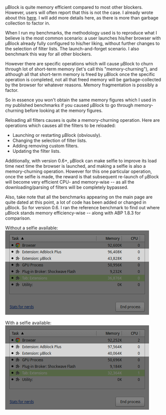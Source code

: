 µBlock is quite memory efficient compared to most other blockers. However, users will often report that this is not the case. I already wrote about this [here](https://github.com/gorhill/uBlock/wiki/Myth:-%C2%B5Block-consumes-over-80MB). I will add more details here, as there is more than garbage collection to factor in. 

When I run my benchmarks, the methodology used is to reproduce what I believe is the most common scenario: a user launches his/her browser with µBlock already fully configured to his/her liking, without further changes to the selection of filter lists. The launch-and-forget scenario. I also benchmark this way for all other blockers.

However there are specific operations which will cause µBlock to churn through lot of short-term memory (let's call this "memory-churning"), and although all that short-term memory is freed by µBlock once the specific operation is completed, not all that freed memory will be garbage-collected by the browser for whatever reasons. Memory fragmentation is possibly a factor.

So in essence you won't obtain the same memory figures which I used in my published benchmarks if you caused µBlock to go through memory-churning before looking at the memory figures.

Reloading all filters causes is quite a memory-churning operation. Here are operations which causes all the filters to be reloaded:

- Launching or restarting µBlock (obviously).
- Changing the selection of filter lists.
- Adding removing custom filters.
- Updating the filter lists.

Additionally, with version 0.6+, µBlock can make selfie to improve its load time next time the browser is launched, and making a selfie is also a memory-churning operation. However for this one particular operation, once the selfie is made, the reward is that subsequent re-launch of µBlock will become very efficient CPU- and memory-wise -- as all the downloading/parsing of filters will be completely bypassed.

Also, take note that all the benchmarks appearing on the main page are quite dated at this point, a lot of code has been added or changed in µBlock. So for version 0.6. I ran the reference benchmark to find out where µBlock stands memory efficiency-wise -- along with ABP 1.8.3 for comparison.

Without a selfie available:
![Without selfie](https://raw.githubusercontent.com/gorhill/uBlock/master/doc/img/ublock-vs-abp-memory-201409-a.png)

With a selfie available:
![With selfie](https://raw.githubusercontent.com/gorhill/uBlock/master/doc/img/ublock-vs-abp-memory-201409-b.png)